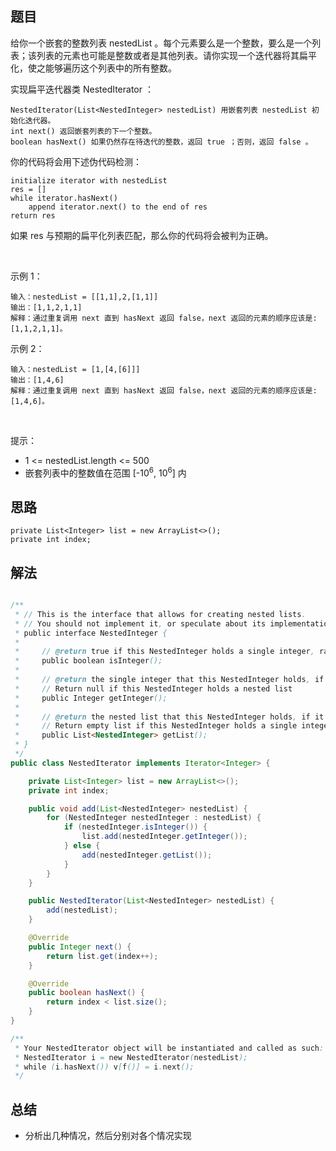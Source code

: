 
## 题目

给你一个嵌套的整数列表 nestedList 。每个元素要么是一个整数，要么是一个列表；该列表的元素也可能是整数或者是其他列表。请你实现一个迭代器将其扁平化，使之能够遍历这个列表中的所有整数。

实现扁平迭代器类 NestedIterator ：

    NestedIterator(List<NestedInteger> nestedList) 用嵌套列表 nestedList 初始化迭代器。
    int next() 返回嵌套列表的下一个整数。
    boolean hasNext() 如果仍然存在待迭代的整数，返回 true ；否则，返回 false 。
你的代码将会用下述伪代码检测：

    initialize iterator with nestedList
    res = []
    while iterator.hasNext()
        append iterator.next() to the end of res
    return res
如果 res 与预期的扁平化列表匹配，那么你的代码将会被判为正确。

 

示例 1：

    输入：nestedList = [[1,1],2,[1,1]]
    输出：[1,1,2,1,1]
    解释：通过重复调用 next 直到 hasNext 返回 false，next 返回的元素的顺序应该是: [1,1,2,1,1]。
示例 2：

    输入：nestedList = [1,[4,[6]]]
    输出：[1,4,6]
    解释：通过重复调用 next 直到 hasNext 返回 false，next 返回的元素的顺序应该是: [1,4,6]。
 

提示：

- 1 <= nestedList.length <= 500
- 嵌套列表中的整数值在范围 [-10<sup>6</sup>, 10<sup>6</sup>] 内


## 思路

    private List<Integer> list = new ArrayList<>();
    private int index;


## 解法
```java

/**
 * // This is the interface that allows for creating nested lists.
 * // You should not implement it, or speculate about its implementation
 * public interface NestedInteger {
 *
 *     // @return true if this NestedInteger holds a single integer, rather than a nested list.
 *     public boolean isInteger();
 *
 *     // @return the single integer that this NestedInteger holds, if it holds a single integer
 *     // Return null if this NestedInteger holds a nested list
 *     public Integer getInteger();
 *
 *     // @return the nested list that this NestedInteger holds, if it holds a nested list
 *     // Return empty list if this NestedInteger holds a single integer
 *     public List<NestedInteger> getList();
 * }
 */
public class NestedIterator implements Iterator<Integer> {

    private List<Integer> list = new ArrayList<>();
    private int index;

    public void add(List<NestedInteger> nestedList) {
        for (NestedInteger nestedInteger : nestedList) {
            if (nestedInteger.isInteger()) {
                list.add(nestedInteger.getInteger());
            } else {
                add(nestedInteger.getList());
            }
        }   
    }

    public NestedIterator(List<NestedInteger> nestedList) {
        add(nestedList);
    }

    @Override
    public Integer next() {
        return list.get(index++);
    }

    @Override
    public boolean hasNext() {
        return index < list.size();
    }
}

/**
 * Your NestedIterator object will be instantiated and called as such:
 * NestedIterator i = new NestedIterator(nestedList);
 * while (i.hasNext()) v[f()] = i.next();
 */
```

## 总结

- 分析出几种情况，然后分别对各个情况实现 
